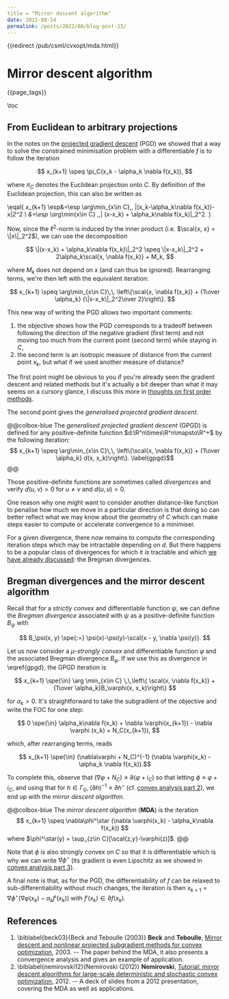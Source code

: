 ```yaml
---
title = "Mirror descent algorithm"
date: 2022-08-14
permalink: /posts/2022/08/blog-post-15/
---
```


<!--
+++
descr = """
    The Generalised Projected Gradient Descent (GPGD) and the Mirror Descent Algorithm (MDA).
    """
tags = ["optimisation", "projected gradient descent", "mirror descent"]
+++
-->

{{redirect /pub/csml/cvxopt/mda.html}}

# Mirror descent algorithm

{{page_tags}}

\toc

## From Euclidean to arbitrary projections

In the notes on the [projected gradient descent](\cvx{pgd.html}) (PGD) we showed that a way to solve the constrained minimisation problem with a differentiable $f$ is to follow the iteration

$$ x_{k+1} \speq \pi_C(x_k - \alpha_k \nabla f(x_k)), $$

where $\pi_C$ denotes the Euclidean projection onto $C$.
By definition of the Euclidean projection, this can also be written as

\eqal{
        x_{k+1} \esp&=\esp \arg\min_{x\in C}\,\, \|(x_k-\alpha_k\nabla f(x_k))-x\|_2^2 \\
        &=\esp \arg\min_{x\in C} \,\,\| (x-x_k) + \alpha_k\nabla f(x_k)\|_2^2.
} <!--_-->

Now, since the $\ell^2$-norm is induced by the inner product (i.e. $\scal{x, x} = \|x\|_2^2$), we can use the decomposition

$$ \|(x-x_k) + \alpha_k\nabla f(x_k)\|_2^2 \speq \|x-x_k\|_2^2 + 2\alpha_k\scal{x, \nabla f(x_k)} + M_k, $$ <!--_-->

where $M_k$ does not depend on $x$ (and can thus be ignored).
Rearranging terms, we're then left with the equivalent iteration:

$$ x_{k+1} \speq \arg\min_{x\in C}\,\, \left\{\scal{x, \nabla f(x_k)} + {1\over \alpha_k} {\|x-x_k\|_2^2\over 2}\right\}. $$ <!--_-->

This new way of writing the PGD allows two important comments:

1. the objective shows how the PGD corresponds to a tradeoff between following the direction of the negative gradient (first term) and not moving too much from the current point (second term) while staying in $C$,
2. the second term is an isotropic measure of distance from the current point $x_k$, but what if we used another measure of distance?

The first point might be obvious to you if you're already seen the gradient descent and related methods but it's actually a bit deeper than what it may seems on a cursory glance, I discuss this more in [thoughts on first order methods](\cvx{fom.html}).

The second point gives the _generalised projected gradient descent_.

@@colbox-blue
The *generalised projected gradient descent* (GPGD) is defined for any positive-definite function $d:\R^n\times\R^n\mapsto\R^+$ by the following iteration:
$$ x_{k+1} \speq \arg\min_{x\in C}\,\, \left\{\scal{x, \nabla f(x_k)} + {1\over \alpha_k} d(x, x_k)\right\}. \label{gpgd}$$
@@

Those positive-definite functions are sometimes called *divergences* and verify $d(u, v)>0$ for $u\neq v$ and $d(u, u)=0$.

One reason why one might want to consider another distance-like function to penalise how much we move in a particular direction is that doing so can better reflect what we may know about the geometry of $C$ which can make steps easier to compute or accelerate convergence to a minimiser.

For a given divergence, there now remains to compute the corresponding iteration steps which may be intractable depending on $d$.
But there happens to be a popular class of divergences for which it _is_ tractable and which [we have already discussed](\cvx{ca3.html}): the Bregman divergences.

## Bregman divergences and the mirror descent algorithm

Recall that for a _strictly convex_ and differentiable function $\psi$, we can define the _Bregman divergence_ associated with $\psi$ as a positive-definite function $B_\psi$ with

$$ B_\psi(x, y) \spe{:=} \psi(x)-\psi(y)-\scal{x - y, \nabla \psi(y)}. $$

Let us now consider a $\mu$-_strongly convex_ and differentiable function $\varphi$ and the associated Bregman divergence $B_\varphi$.
If we use this as divergence in \eqref{gpgd}, the GPGD iteration is

$$ x_{k+1} \spe{\in} \arg \min_{x\in C} \,\,\left\{ \scal{x, \nabla f(x_k)} + {1\over \alpha_k}B_\varphi(x, x_k)\right\} $$

for $\alpha_k>0$.
It's straightforward to take the subgradient of the objective and write the FOC for one step:

$$ 0 \spe{\in} \alpha_k\nabla f(x_k) + \nabla \varphi(x_{k+1}) - \nabla \varphi (x_k) + N_C(x_{k+1}), $$

which, after rearranging terms, reads

$$ x_{k+1} \spe{\in} (\nabla\varphi + N_C)^{-1} (\nabla \varphi(x_k) - \alpha_k \nabla f(x_k)).$$

To complete this, observe that $(\nabla \varphi + N_C) \equiv \partial (\varphi + i_C)$ so that letting $\phi \equiv \varphi + i_C$, and using that for $h\in \Gamma_0$, $(\partial h)^{-1}\equiv\partial h^\star$ (cf. [convex analysis part 2](\cvx{ca2.html})), we end up with the _mirror descent algorithm_.

@@colbox-blue
The _mirror descent algorithm_ (**MDA**) is the iteration
$$ x_{k+1} \speq \nabla\phi^\star (\nabla \varphi(x_k) - \alpha_k\nabla f(x_k)) $$
where $\phi^\star(y) = \sup_{z\in C}[\scal{z,y}-\varphi(z)]$.
@@

Note that $\phi$ is also strongly convex on $C$ so that it is differentiable which is why we can write $\nabla \phi^\star$ (its gradient is even Lipschitz as we showed in [convex analysis part 3](\cvx{ca3.html})).

A final note is that, as for the PGD, the differentiability of $f$ can be relaxed to sub-differentiability without much changes, the iteration is then $x_{k+1}=\nabla\phi^\star(\nabla \varphi(x_k)-\alpha_k f'(x_k))$ with $f'(x_k)\in \partial f(x_k)$.

## References

 1. \biblabel{beck03}{Beck and Teboulle (2003)} **Beck** and **Teboulle**, [Mirror descent and nonlinear projected subgradient methods for convex optimization](https://web.iem.technion.ac.il/images/user-files/becka/papers/3.pdf), 2003. -- The paper behind the MDA, it also presents a convergence analysis and gives an example of application.
 1. \biblabel{nemirovski12}{Nemirovski (2012)} **Nemirovski**, [Tutorial: mirror descent algorithms for large-scale deterministic and stochastic convex optimization](https://www2.isye.gatech.edu/~nemirovs/COLT2012Tut.pdf), 2012. -- A deck of slides from a 2012 presentation, covering the MDA as well as applications.

 <!--
 https://stanford.edu/~jduchi/projects/DuchiShSiTe10.pdf
 -->
